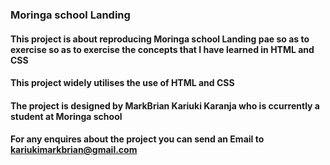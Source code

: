 

### Moringa school Landing 

#### This project is about reproducing Moringa school Landing pae so as to exercise so as to exercise the concepts that I have learned in HTML and CSS

#### This project widely utilises the use of HTML and CSS
#### The project is designed by MarkBrian Kariuki Karanja who is ccurrently a student at Moringa school
#### For any enquires about the project you can send an Email to kariukimarkbrian@gmail.com
